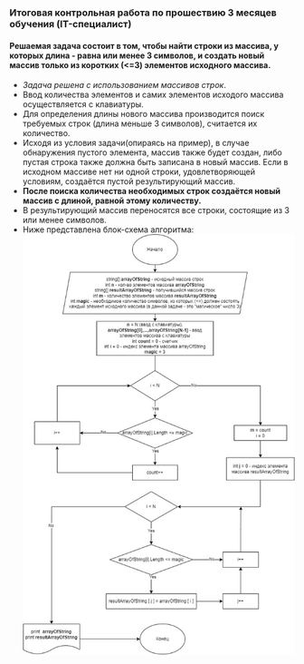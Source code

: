### Итоговая контрольная работа по прошествию 3 месяцев обучения (IT-специалист)   

#### Решаемая задача состоит в том, чтобы найти строки из массива, у которых длина - равна или менее 3 символов, и создать новый массив только из коротких (<=3) элементов исходного массива.
- *Задача решена с использованием массивов строк*.
- Ввод количества элементов и самих элементов исходого массива осуществляется с клавиатуры.
- Для определения длины нового массива производится поиск требуемых строк (длина меньше 3 символов), считается их количество.
- Исходя из условия задачи(опираясь на пример), в случае обнаружения пустого элемента, массив также будет создан, либо пустая строка также должна быть записана в новый массив. Если в исходном массиве нет ни одной строки, удовлетворяющей условиям, создаётся пустой результирующий массив.
- **После поиска количества необходимых строк создаётся новый массив c длиной, равной этому количеству.**
- В результирующий массив переносятся все строки, состоящие из 3 или менее символов.
- Ниже представлена блок-схема алгоритма:
![ ](Summary.ControlWork.jpg "блок-схема")


